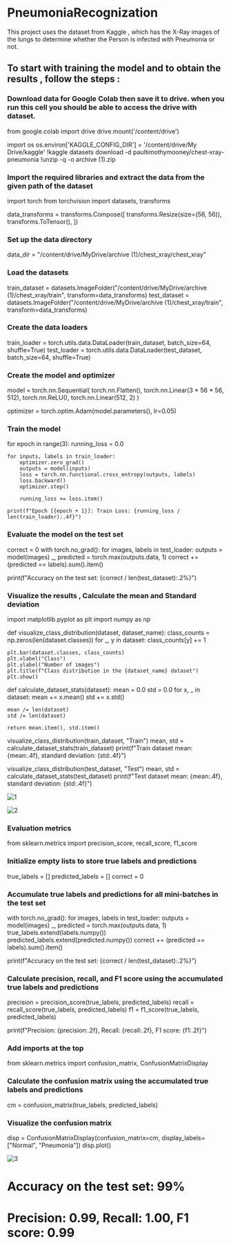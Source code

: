 # PneumoniaRecognization
This project uses the dataset from Kaggle , which has the X-Ray images of the lungs to determine whether the Person is infected with Pneumonia or not.

## To start with training the model and to obtain the results , follow the steps :

### Download data for Google Colab then save it to drive. when you run this cell you should be able to access the drive with dataset.

from google.colab import drive
drive.mount('/content/drive')

import os
os.environ['KAGGLE_CONFIG_DIR'] = '/content/drive/My Drive/kaggle'
!kaggle datasets download -d paultimothymooney/chest-xray-pneumonia
!unzip -q -o archive (1).zip

### Import the required libraries and extract the data from the given path of the dataset

import torch
from torchvision import datasets, transforms

data_transforms = transforms.Compose([
    transforms.Resize(size=(56, 56)),
    transforms.ToTensor(),
])

### Set up the data directory

data_dir = "/content/drive/MyDrive/archive (1)/chest_xray/chest_xray"

### Load the datasets

train_dataset = datasets.ImageFolder("/content/drive/MyDrive/archive (1)/chest_xray/train", transform=data_transforms)
test_dataset = datasets.ImageFolder("/content/drive/MyDrive/archive (1)/chest_xray/train", transform=data_transforms)

### Create the data loaders
train_loader = torch.utils.data.DataLoader(train_dataset, batch_size=64, shuffle=True)
test_loader = torch.utils.data.DataLoader(test_dataset, batch_size=64, shuffle=True)

### Create the model and optimizer

model = torch.nn.Sequential(
    torch.nn.Flatten(),
    torch.nn.Linear(3 * 56 * 56, 512),
    torch.nn.ReLU(),
    torch.nn.Linear(512, 2)
)

optimizer = torch.optim.Adam(model.parameters(), lr=0.05)

### Train the model

for epoch in range(3):
    running_loss = 0.0

    for inputs, labels in train_loader:
        optimizer.zero_grad()
        outputs = model(inputs)
        loss = torch.nn.functional.cross_entropy(outputs, labels)
        loss.backward()
        optimizer.step()

        running_loss += loss.item()
 
    print(f"Epoch [{epoch + 1}]: Train Loss: {running_loss / len(train_loader):.4f}")  
    
### Evaluate the model on the test set

correct = 0
with torch.no_grad():
    for images, labels in test_loader:
        outputs = model(images)
        _, predicted = torch.max(outputs.data, 1)
        correct += (predicted == labels).sum().item()

print(f"Accuracy on the test set: {correct / len(test_dataset):.2%}")

### Visualize the results , Calculate the mean and Standard deviation

import matplotlib.pyplot as plt
import numpy as np

def visualize_class_distribution(dataset, dataset_name):
    class_counts = np.zeros(len(dataset.classes))
    for _, y in dataset:
        class_counts[y] += 1

    plt.bar(dataset.classes, class_counts)
    plt.xlabel("Class")
    plt.ylabel("Number of images")
    plt.title(f"Class distribution in the {dataset_name} dataset")
    plt.show()

def calculate_dataset_stats(dataset):
    mean = 0.0
    std = 0.0
    for x, _ in dataset:
        mean += x.mean()
        std += x.std()
    
    mean /= len(dataset)
    std /= len(dataset)

    return mean.item(), std.item()

visualize_class_distribution(train_dataset, "Train")
mean, std = calculate_dataset_stats(train_dataset)
print(f"Train dataset mean: {mean:.4f}, standard deviation: {std:.4f}")

visualize_class_distribution(test_dataset, "Test")
mean, std = calculate_dataset_stats(test_dataset)
print(f"Test dataset mean: {mean:.4f}, standard deviation: {std:.4f}")

![1](https://github.com/rakshureddy1308/PneumoniaRecognization/assets/119916578/a0c8249e-6050-4de1-b7b2-4577fad3dde5)

![2](https://github.com/rakshureddy1308/PneumoniaRecognization/assets/119916578/25742efd-f877-4e5e-b5aa-903a8889dc47)

### Evaluation metrics

from sklearn.metrics import precision_score, recall_score, f1_score

### Initialize empty lists to store true labels and predictions

true_labels = []
predicted_labels = []
correct = 0

### Accumulate true labels and predictions for all mini-batches in the test set

with torch.no_grad():
    for images, labels in test_loader:
        outputs = model(images)
        _, predicted = torch.max(outputs.data, 1)
        true_labels.extend(labels.numpy())
        predicted_labels.extend(predicted.numpy())
        correct += (predicted == labels).sum().item()

print(f"Accuracy on the test set: {correct / len(test_dataset):.2%}")

### Calculate precision, recall, and F1 score using the accumulated true labels and predictions

precision = precision_score(true_labels, predicted_labels)
recall = recall_score(true_labels, predicted_labels)
f1 = f1_score(true_labels, predicted_labels)

print(f"Precision: {precision:.2f}, Recall: {recall:.2f}, F1 score: {f1:.2f}")

### Add imports at the top

from sklearn.metrics import confusion_matrix, ConfusionMatrixDisplay

### Calculate the confusion matrix using the accumulated true labels and predictions

cm = confusion_matrix(true_labels, predicted_labels)

### Visualize the confusion matrix

disp = ConfusionMatrixDisplay(confusion_matrix=cm, display_labels=["Normal", "Pneumonia"])
disp.plot()

![3](https://github.com/rakshureddy1308/PneumoniaRecognization/assets/119916578/c4234877-c2d2-414e-be61-d0d8b5239eff)


# Accuracy on the test set: 99%
# Precision: 0.99, Recall: 1.00, F1 score: 0.99
